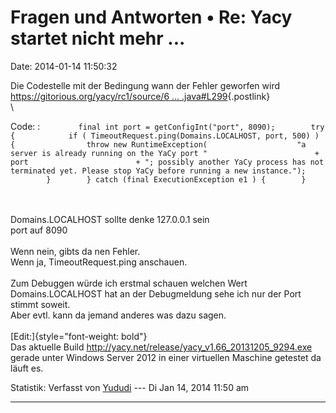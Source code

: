 Fragen und Antworten • Re: Yacy startet nicht mehr \...
=======================================================

Date: 2014-01-14 11:50:32

Die Codestelle mit der Bedingung wann der Fehler geworfen wird\
[https://gitorious.org/yacy/rc1/source/6 \...
.java\#L299](https://gitorious.org/yacy/rc1/source/6e2fe777afa5245487180a965129d0335ec26bc3:source/net/yacy/search/Switchboard.java#L299){.postlink}\
\

Code: 
:   `        final int port = getConfigInt("port", 8090);        try {            if ( TimeoutRequest.ping(Domains.LOCALHOST, port, 500) ) {                throw new RuntimeException(                    "a server is already running on the YaCy port "                        + port                        + "; possibly another YaCy process has not terminated yet. Please stop YaCy before running a new instance.");            }        } catch (final ExecutionException e1 ) {        }`

\
\
Domains.LOCALHOST sollte denke 127.0.0.1 sein\
port auf 8090\
\
Wenn nein, gibts da nen Fehler.\
Wenn ja, TimeoutRequest.ping anschauen.\
\
Zum Debuggen würde ich erstmal schauen welchen Wert Domains.LOCALHOST
hat an der Debugmeldung sehe ich nur der Port stimmt soweit.\
Aber evtl. kann da jemand anderes was dazu sagen.\
\
[Edit:]{style="font-weight: bold"}\
Das aktuelle Build
<http://yacy.net/release/yacy_v1.66_20131205_9294.exe> gerade unter
Windows Server 2012 in einer virtuellen Maschine getestet da läuft es.

Statistik: Verfasst von
[Yududi](http://forum.yacy-websuche.de/memberlist.php?mode=viewprofile&u=9077)
--- Di Jan 14, 2014 11:50 am

------------------------------------------------------------------------
